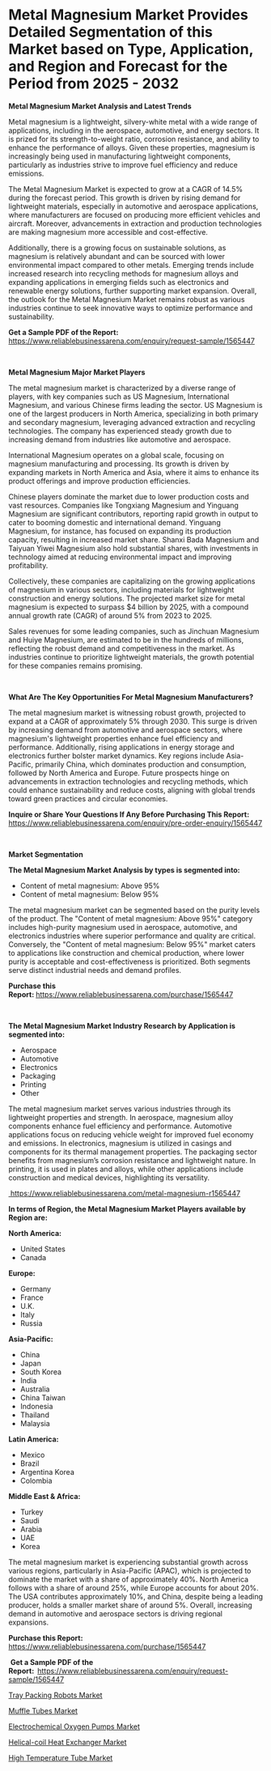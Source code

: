 <p><h1>Metal Magnesium Market Provides Detailed Segmentation of this Market based on Type, Application, and Region and Forecast for the Period from 2025 - 2032</h1></p><p><strong>Metal Magnesium Market Analysis and Latest Trends</strong></p>
<p><p>Metal magnesium is a lightweight, silvery-white metal with a wide range of applications, including in the aerospace, automotive, and energy sectors. It is prized for its strength-to-weight ratio, corrosion resistance, and ability to enhance the performance of alloys. Given these properties, magnesium is increasingly being used in manufacturing lightweight components, particularly as industries strive to improve fuel efficiency and reduce emissions.</p><p>The Metal Magnesium Market is expected to grow at a CAGR of 14.5% during the forecast period. This growth is driven by rising demand for lightweight materials, especially in automotive and aerospace applications, where manufacturers are focused on producing more efficient vehicles and aircraft. Moreover, advancements in extraction and production technologies are making magnesium more accessible and cost-effective. </p><p>Additionally, there is a growing focus on sustainable solutions, as magnesium is relatively abundant and can be sourced with lower environmental impact compared to other metals. Emerging trends include increased research into recycling methods for magnesium alloys and expanding applications in emerging fields such as electronics and renewable energy solutions, further supporting market expansion. Overall, the outlook for the Metal Magnesium Market remains robust as various industries continue to seek innovative ways to optimize performance and sustainability.</p></p>
<p><strong>Get a Sample PDF of the Report:&nbsp;</strong> <a href="https://www.reliablebusinessarena.com/enquiry/request-sample/1565447?utm_campaign=2563&utm_medium=2&utm_source=Github&utm_content=ia&utm_term=31032025&utm_id=metal-magnesium">https://www.reliablebusinessarena.com/enquiry/request-sample/1565447</a></p>
<p>&nbsp;</p>
<p><strong>Metal Magnesium Major Market Players</strong></p>
<p><p>The metal magnesium market is characterized by a diverse range of players, with key companies such as US Magnesium, International Magnesium, and various Chinese firms leading the sector. US Magnesium is one of the largest producers in North America, specializing in both primary and secondary magnesium, leveraging advanced extraction and recycling technologies. The company has experienced steady growth due to increasing demand from industries like automotive and aerospace.</p><p>International Magnesium operates on a global scale, focusing on magnesium manufacturing and processing. Its growth is driven by expanding markets in North America and Asia, where it aims to enhance its product offerings and improve production efficiencies. </p><p>Chinese players dominate the market due to lower production costs and vast resources. Companies like Tongxiang Magnesium and Yinguang Magnesium are significant contributors, reporting rapid growth in output to cater to booming domestic and international demand. Yinguang Magnesium, for instance, has focused on expanding its production capacity, resulting in increased market share. Shanxi Bada Magnesium and Taiyuan Yiwei Magnesium also hold substantial shares, with investments in technology aimed at reducing environmental impact and improving profitability.</p><p>Collectively, these companies are capitalizing on the growing applications of magnesium in various sectors, including materials for lightweight construction and energy solutions. The projected market size for metal magnesium is expected to surpass $4 billion by 2025, with a compound annual growth rate (CAGR) of around 5% from 2023 to 2025. </p><p>Sales revenues for some leading companies, such as Jinchuan Magnesium and Huiye Magnesium, are estimated to be in the hundreds of millions, reflecting the robust demand and competitiveness in the market. As industries continue to prioritize lightweight materials, the growth potential for these companies remains promising.</p></p>
<p>&nbsp;</p>
<p><strong>What Are The Key Opportunities For Metal Magnesium Manufacturers?</strong></p>
<p><p>The metal magnesium market is witnessing robust growth, projected to expand at a CAGR of approximately 5% through 2030. This surge is driven by increasing demand from automotive and aerospace sectors, where magnesium's lightweight properties enhance fuel efficiency and performance. Additionally, rising applications in energy storage and electronics further bolster market dynamics. Key regions include Asia-Pacific, primarily China, which dominates production and consumption, followed by North America and Europe. Future prospects hinge on advancements in extraction technologies and recycling methods, which could enhance sustainability and reduce costs, aligning with global trends toward green practices and circular economies.</p></p>
<p><strong>Inquire or Share Your Questions If Any Before Purchasing This Report:</strong> <a href="https://www.reliablebusinessarena.com/enquiry/pre-order-enquiry/1565447?utm_campaign=2563&utm_medium=2&utm_source=Github&utm_content=ia&utm_term=31032025&utm_id=metal-magnesium">https://www.reliablebusinessarena.com/enquiry/pre-order-enquiry/1565447</a></p>
<p>&nbsp;</p>
<p><strong>Market Segmentation</strong></p>
<p><strong>The Metal Magnesium Market Analysis by types is segmented into:</strong></p>
<p><ul><li>Content of metal magnesium: Above 95%</li><li>Content of metal magnesium: Below 95%</li></ul></p>
<p><p>The metal magnesium market can be segmented based on the purity levels of the product. The "Content of metal magnesium: Above 95%" category includes high-purity magnesium used in aerospace, automotive, and electronics industries where superior performance and quality are critical. Conversely, the "Content of metal magnesium: Below 95%" market caters to applications like construction and chemical production, where lower purity is acceptable and cost-effectiveness is prioritized. Both segments serve distinct industrial needs and demand profiles.</p></p>
<p><strong>Purchase this Report:&nbsp;</strong><a href="https://www.reliablebusinessarena.com/purchase/1565447?utm_campaign=2563&utm_medium=2&utm_source=Github&utm_content=ia&utm_term=31032025&utm_id=metal-magnesium">https://www.reliablebusinessarena.com/purchase/1565447</a></p>
<p>&nbsp;</p>
<p><strong>The Metal Magnesium Market Industry Research by Application is segmented into:</strong></p>
<p><ul><li>Aerospace</li><li>Automotive</li><li>Electronics</li><li>Packaging</li><li>Printing</li><li>Other</li></ul></p>
<p><p>The metal magnesium market serves various industries through its lightweight properties and strength. In aerospace, magnesium alloy components enhance fuel efficiency and performance. Automotive applications focus on reducing vehicle weight for improved fuel economy and emissions. In electronics, magnesium is utilized in casings and components for its thermal management properties. The packaging sector benefits from magnesium’s corrosion resistance and lightweight nature. In printing, it is used in plates and alloys, while other applications include construction and medical devices, highlighting its versatility.</p></p>
<p><a href="https://www.reliablebusinessarena.com/metal-magnesium-r1565447?utm_campaign=2563&utm_medium=2&utm_source=Github&utm_content=ia&utm_term=31032025&utm_id=metal-magnesium">&nbsp;https://www.reliablebusinessarena.com/metal-magnesium-r1565447</a></p>
<p><strong>In terms of Region, the Metal Magnesium Market Players available by Region are:</strong></p>
<p>
    <p> <strong> North America: </strong>
        <ul>
            <li>United States</li>
            <li>Canada</li>
        </ul>
        </p> 
    <p> <strong> Europe: </strong>
        <ul>
            <li>Germany</li>
            <li>France</li>
            <li>U.K.</li>
            <li>Italy</li>
            <li>Russia</li>
        </ul>
        </p> 
    <p> <strong> Asia-Pacific: </strong>
        <ul>
            <li>China</li>
            <li>Japan</li>
            <li>South Korea</li>
            <li>India</li>
            <li>Australia</li>
            <li>China Taiwan</li>
            <li>Indonesia</li>
            <li>Thailand</li>
            <li>Malaysia</li>
        </ul>
        </p> 
    <p> <strong> Latin America: </strong>
        <ul>
            <li>Mexico</li>
            <li>Brazil</li>
            <li>Argentina Korea</li>
            <li>Colombia</li>
        </ul>
        </p> 
    <p> <strong> Middle East & Africa: </strong>
        <ul>
            <li>Turkey</li>
            <li>Saudi</li>
            <li>Arabia</li>
            <li>UAE</li>
            <li>Korea</li>
        </ul>
    </p>
    </p>
<p><p>The metal magnesium market is experiencing substantial growth across various regions, particularly in Asia-Pacific (APAC), which is projected to dominate the market with a share of approximately 40%. North America follows with a share of around 25%, while Europe accounts for about 20%. The USA contributes approximately 10%, and China, despite being a leading producer, holds a smaller market share of around 5%. Overall, increasing demand in automotive and aerospace sectors is driving regional expansions.</p></p>
<p><strong>Purchase this Report: </strong><a href="https://www.reliablebusinessarena.com/purchase/1565447?utm_campaign=2563&utm_medium=2&utm_source=Github&utm_content=ia&utm_term=31032025&utm_id=metal-magnesium">https://www.reliablebusinessarena.com/purchase/1565447</a></p>
<p>&nbsp;<strong>Get a Sample PDF of the Report:&nbsp;&nbsp;</strong><a href="https://www.reliablebusinessarena.com/enquiry/request-sample/1565447?utm_campaign=2563&utm_medium=2&utm_source=Github&utm_content=ia&utm_term=31032025&utm_id=metal-magnesium">https://www.reliablebusinessarena.com/enquiry/request-sample/1565447</a></p>
<p><strong></strong></p>
<p><p><a href="https://www.linkedin.com/pulse/latest-forecast-shows-tray-packing-robots-market-wktxc?utm_campaign=2563&utm_medium=2&utm_source=Github&utm_content=ia&utm_term=31032025&utm_id=metal-magnesium">Tray Packing Robots Market</a></p><p><a href="https://github.com/edacruz6/Market-Research-Report-List-1/blob/main/muffle-tubes-market.md?utm_campaign=2563&utm_medium=2&utm_source=Github&utm_content=ia&utm_term=31032025&utm_id=metal-magnesium">Muffle Tubes Market</a></p><p><a href="https://www.linkedin.com/pulse/exploring-electrochemical-oxygen-pumps-market-size-share-revenue-roqbc?utm_campaign=2563&utm_medium=2&utm_source=Github&utm_content=ia&utm_term=31032025&utm_id=metal-magnesium">Electrochemical Oxygen Pumps Market</a></p><p><a href="https://www.linkedin.com/pulse/evaluating-future-helical-coil-heat-exchanger-market-qq59c?utm_campaign=2563&utm_medium=2&utm_source=Github&utm_content=ia&utm_term=31032025&utm_id=metal-magnesium">Helical-coil Heat Exchanger Market</a></p><p><a href="https://github.com/GenaGaines34/Market-Research-Report-List-2/blob/main/high-temperature-tube-market.md?utm_campaign=2563&utm_medium=2&utm_source=Github&utm_content=ia&utm_term=31032025&utm_id=metal-magnesium">High Temperature Tube Market</a></p></p>